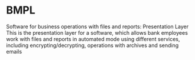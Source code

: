 # BMPL
Software for business operations with files and reports: Presentation Layer
This is the presentation layer for a software, which allows bank employees work with files and reports in automated mode
using different services, including encrypting/decrypting, operations with archives and sending emails
